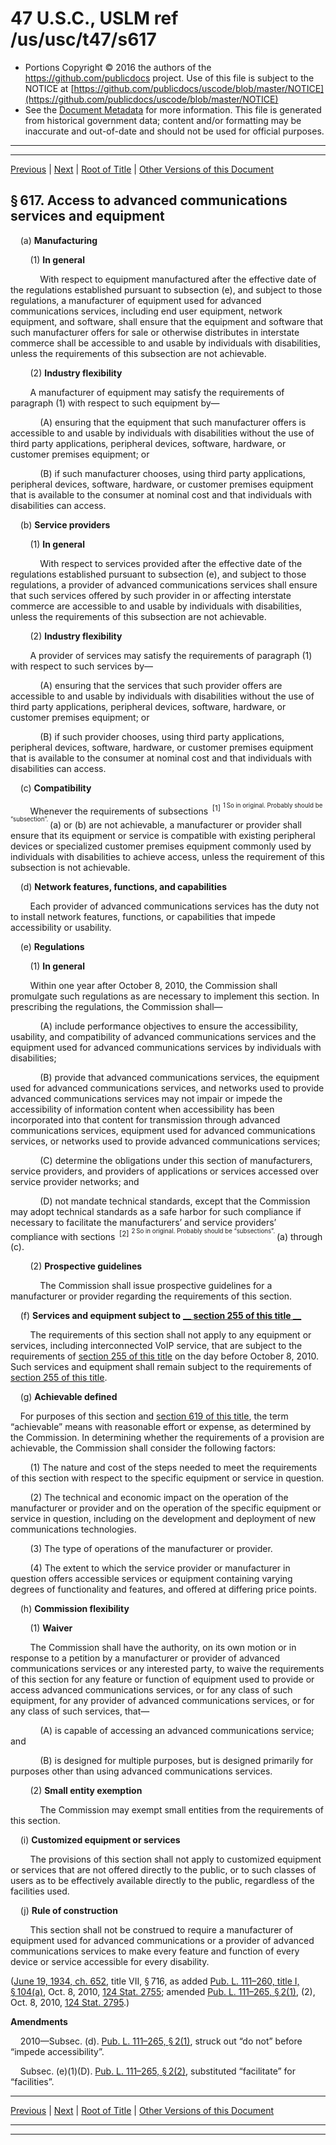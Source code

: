 ---
---

# 47 U.S.C., USLM ref /us/usc/t47/s617

* Portions Copyright © 2016 the authors of the https://github.com/publicdocs project.
  Use of this file is subject to the NOTICE at [https://github.com/publicdocs/uscode/blob/master/NOTICE](https://github.com/publicdocs/uscode/blob/master/NOTICE)
* See the [Document Metadata](././../../../../..//README.md) for more information.
  This file is generated from historical government data; content and/or formatting may be inaccurate and out-of-date and should not be used for official purposes.

----------
----------

[Previous](./../../../../..//us/usc/t47/ch5/schVI/m__us_usc_t47_s616.md) | [Next](./../../../../..//us/usc/t47/ch5/schVI/m__us_usc_t47_s618.md) | [Root of Title](./../../../../../) | [Other Versions of this Document](https://publicdocs.github.io/go/links?ns=uslm&ref=%2Fus%2Fusc%2Ft47%2Fs617)

## § 617. Access to advanced communications services and equipment

    (a) __Manufacturing__ 

        (1) __In general__ 

            With respect to equipment manufactured after the effective date of the regulations established pursuant to subsection (e), and subject to those regulations, a manufacturer of equipment used for advanced communications services, including end user equipment, network equipment, and software, shall ensure that the equipment and software that such manufacturer offers for sale or otherwise distributes in interstate commerce shall be accessible to and usable by individuals with disabilities, unless the requirements of this subsection are not achievable.

        (2) __Industry flexibility__ 

        A manufacturer of equipment may satisfy the requirements of paragraph (1) with respect to such equipment by—

            (A) ensuring that the equipment that such manufacturer offers is accessible to and usable by individuals with disabilities without the use of third party applications, peripheral devices, software, hardware, or customer premises equipment; or

            (B) if such manufacturer chooses, using third party applications, peripheral devices, software, hardware, or customer premises equipment that is available to the consumer at nominal cost and that individuals with disabilities can access.

    (b) __Service providers__ 

        (1) __In general__ 

            With respect to services provided after the effective date of the regulations established pursuant to subsection (e), and subject to those regulations, a provider of advanced communications services shall ensure that such services offered by such provider in or affecting interstate commerce are accessible to and usable by individuals with disabilities, unless the requirements of this subsection are not achievable.

        (2) __Industry flexibility__ 

        A provider of services may satisfy the requirements of paragraph (1) with respect to such services by—

            (A) ensuring that the services that such provider offers are accessible to and usable by individuals with disabilities without the use of third party applications, peripheral devices, software, hardware, or customer premises equipment; or

            (B) if such provider chooses, using third party applications, peripheral devices, software, hardware, or customer premises equipment that is available to the consumer at nominal cost and that individuals with disabilities can access.

    (c) __Compatibility__ 

        Whenever the requirements of subsections  <sup>\[1\]</sup>  <sup><sup> 1 So in original. Probably should be “subsection”. </sup></sup>  (a) or (b) are not achievable, a manufacturer or provider shall ensure that its equipment or service is compatible with existing peripheral devices or specialized customer premises equipment commonly used by individuals with disabilities to achieve access, unless the requirement of this subsection is not achievable.

    (d) __Network features, functions, and capabilities__ 

        Each provider of advanced communications services has the duty not to install network features, functions, or capabilities that impede accessibility or usability.

    (e) __Regulations__ 

        (1) __In general__ 

        Within one year after October 8, 2010, the Commission shall promulgate such regulations as are necessary to implement this section. In prescribing the regulations, the Commission shall—

            (A) include performance objectives to ensure the accessibility, usability, and compatibility of advanced communications services and the equipment used for advanced communications services by individuals with disabilities;

            (B) provide that advanced communications services, the equipment used for advanced communications services, and networks used to provide advanced communications services may not impair or impede the accessibility of information content when accessibility has been incorporated into that content for transmission through advanced communications services, equipment used for advanced communications services, or networks used to provide advanced communications services;

            (C) determine the obligations under this section of manufacturers, service providers, and providers of applications or services accessed over service provider networks; and

            (D) not mandate technical standards, except that the Commission may adopt technical standards as a safe harbor for such compliance if necessary to facilitate the manufacturers’ and service providers’ compliance with sections  <sup>\[2\]</sup>  <sup><sup> 2 So in original. Probably should be “subsections”. </sup></sup>  (a) through (c).

        (2) __Prospective guidelines__ 

            The Commission shall issue prospective guidelines for a manufacturer or provider regarding the requirements of this section.

    (f) __Services and equipment subject to__  __[__  __section 255 of this title__  __][/us/usc/t47/s255]__ 

        The requirements of this section shall not apply to any equipment or services, including interconnected VoIP service, that are subject to the requirements of [section 255 of this title][/us/usc/t47/s255] on the day before October 8, 2010. Such services and equipment shall remain subject to the requirements of [section 255 of this title][/us/usc/t47/s255].

    (g) __Achievable defined__ 

    For purposes of this section and [section 619 of this title][/us/usc/t47/s619], the term “achievable” means with reasonable effort or expense, as determined by the Commission. In determining whether the requirements of a provision are achievable, the Commission shall consider the following factors:

        (1) The nature and cost of the steps needed to meet the requirements of this section with respect to the specific equipment or service in question.

        (2) The technical and economic impact on the operation of the manufacturer or provider and on the operation of the specific equipment or service in question, including on the development and deployment of new communications technologies.

        (3) The type of operations of the manufacturer or provider.

        (4) The extent to which the service provider or manufacturer in question offers accessible services or equipment containing varying degrees of functionality and features, and offered at differing price points.

    (h) __Commission flexibility__ 

        (1) __Waiver__ 

        The Commission shall have the authority, on its own motion or in response to a petition by a manufacturer or provider of advanced communications services or any interested party, to waive the requirements of this section for any feature or function of equipment used to provide or access advanced communications services, or for any class of such equipment, for any provider of advanced communications services, or for any class of such services, that—

            (A) is capable of accessing an advanced communications service; and

            (B) is designed for multiple purposes, but is designed primarily for purposes other than using advanced communications services.

        (2) __Small entity exemption__ 

            The Commission may exempt small entities from the requirements of this section.

    (i) __Customized equipment or services__ 

        The provisions of this section shall not apply to customized equipment or services that are not offered directly to the public, or to such classes of users as to be effectively available directly to the public, regardless of the facilities used.

    (j) __Rule of construction__ 

        This section shall not be construed to require a manufacturer of equipment used for advanced communications or a provider of advanced communications services to make every feature and function of every device or service accessible for every disability.

([June 19, 1934, ch. 652][/us/act/1934-06-19/ch652], title VII, § 716, as added [Pub. L. 111–260, title I, § 104(a)][/us/pl/111/260/s104/a], Oct. 8, 2010, [124 Stat. 2755][/us/stat/124/2755]; amended [Pub. L. 111–265, § 2(1)][/us/pl/111/265/s2/1], (2), Oct. 8, 2010, [124 Stat. 2795][/us/stat/124/2795].)

 __Amendments__ 

    2010—Subsec. (d). [Pub. L. 111–265, § 2(1)][/us/pl/111/265/s2/1], struck out “do not” before “impede accessibility”.

    Subsec. (e)(1)(D). [Pub. L. 111–265, § 2(2)][/us/pl/111/265/s2/2], substituted “facilitate” for “facilities”.

----------

[Previous](./../../../../..//us/usc/t47/ch5/schVI/m__us_usc_t47_s616.md) | [Next](./../../../../..//us/usc/t47/ch5/schVI/m__us_usc_t47_s618.md) | [Root of Title](./../../../../../) | [Other Versions of this Document](https://publicdocs.github.io/go/links?ns=uslm&ref=%2Fus%2Fusc%2Ft47%2Fs617)

----------
----------

[/us/usc/t47/s255]: https://publicdocs.github.io/go/links?ns=uslm&ref=%2Fus%2Fusc%2Ft47%2Fs255
[/us/usc/t47/s255]: https://publicdocs.github.io/go/links?ns=uslm&ref=%2Fus%2Fusc%2Ft47%2Fs255
[/us/usc/t47/s255]: https://publicdocs.github.io/go/links?ns=uslm&ref=%2Fus%2Fusc%2Ft47%2Fs255
[/us/usc/t47/s619]: https://publicdocs.github.io/go/links?ns=uslm&ref=%2Fus%2Fusc%2Ft47%2Fs619
[/us/act/1934-06-19/ch652]: https://publicdocs.github.io/go/links?ns=uslm&ref=%2Fus%2Fact%2F1934-06-19%2Fch652
[/us/pl/111/260/s104/a]: https://publicdocs.github.io/go/links?ns=uslm&ref=%2Fus%2Fpl%2F111%2F260%2Fs104%2Fa
[/us/stat/124/2755]: https://publicdocs.github.io/go/links?ns=uslm&ref=%2Fus%2Fstat%2F124%2F2755
[/us/pl/111/265/s2/1]: https://publicdocs.github.io/go/links?ns=uslm&ref=%2Fus%2Fpl%2F111%2F265%2Fs2%2F1
[/us/stat/124/2795]: https://publicdocs.github.io/go/links?ns=uslm&ref=%2Fus%2Fstat%2F124%2F2795
[/us/pl/111/265/s2/1]: https://publicdocs.github.io/go/links?ns=uslm&ref=%2Fus%2Fpl%2F111%2F265%2Fs2%2F1
[/us/pl/111/265/s2/2]: https://publicdocs.github.io/go/links?ns=uslm&ref=%2Fus%2Fpl%2F111%2F265%2Fs2%2F2


